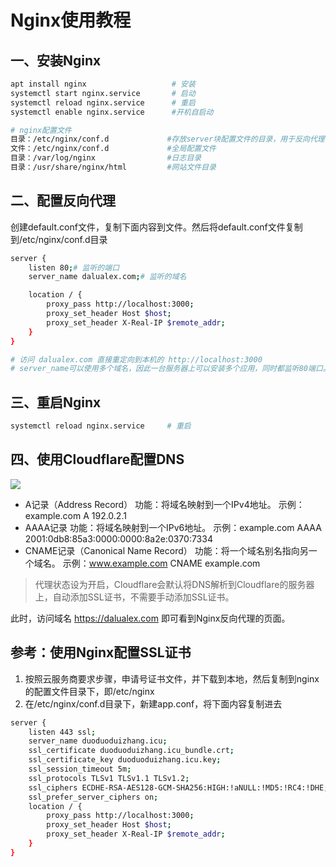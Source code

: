 # Nginx使用教程

## 一、安装Nginx
```bash
apt install nginx                   # 安装
systemctl start nginx.service       # 启动
systemctl reload nginx.service      # 重启
systemctl enable nginx.service      #开机自启动

# nginx配置文件
目录：/etc/nginx/conf.d             #存放server块配置文件的目录，用于反向代理
文件：/etc/nginx/conf.d             #全局配置文件
目录：/var/log/nginx                #日志目录
目录：/usr/share/nginx/html         #网站文件目录
```

## 二、配置反向代理
创建default.conf文件，复制下面内容到文件。然后将default.conf文件复制到/etc/nginx/conf.d目录
```bash
server {
    listen 80;# 监听的端口
    server_name dalualex.com;# 监听的域名

    location / {
        proxy_pass http://localhost:3000;
        proxy_set_header Host $host;
        proxy_set_header X-Real-IP $remote_addr;
    }
}

# 访问 dalualex.com 直接重定向到本机的 http://localhost:3000
# server_name可以使用多个域名，因此一台服务器上可以安装多个应用，同时都监听80端口。这就是反向代理的作用
```

## 三、重启Nginx
```bash
systemctl reload nginx.service     # 重启
```

## 四、使用Cloudflare配置DNS
![](https://picgo.dalualex.com/20241101191639.png)
- A记录（Address Record）
功能：将域名映射到一个IPv4地址。
示例：example.com A 192.0.2.1
- AAAA记录
功能：将域名映射到一个IPv6地址。
示例：example.com AAAA 2001:0db8:85a3:0000:0000:8a2e:0370:7334
- CNAME记录（Canonical Name Record）
功能：将一个域名别名指向另一个域名。
示例：www.example.com CNAME example.com
> 代理状态设为开启，Cloudflare会默认将DNS解析到Cloudflare的服务器上，自动添加SSL证书，不需要手动添加SSL证书。

此时，访问域名 https://dalualex.com 即可看到Nginx反向代理的页面。

## 参考：使用Nginx配置SSL证书
1. 按照云服务商要求步骤，申请号证书文件，并下载到本地，然后复制到nginx的配置文件目录下，即/etc/nginx
2. 在/etc/nginx/conf.d目录下，新建app.conf，将下面内容复制进去
```bash
server {
    listen 443 ssl;
    server_name duoduoduizhang.icu;                                         #填写您的证书绑定的域名
    ssl_certificate duoduoduizhang.icu_bundle.crt;                          #填写您的证书文件名称
    ssl_certificate_key duoduoduizhang.icu.key;                             #填写您的私钥文件名称
    ssl_session_timeout 5m;
    ssl_protocols TLSv1 TLSv1.1 TLSv1.2;                                    # 可参考此 SSL 协议进行配置
    ssl_ciphers ECDHE-RSA-AES128-GCM-SHA256:HIGH:!aNULL:!MD5:!RC4:!DHE;     #可按照此加密套件配置，写法遵循 openssl 标准
    ssl_prefer_server_ciphers on;
    location / {
        proxy_pass http://localhost:3000;
        proxy_set_header Host $host;
        proxy_set_header X-Real-IP $remote_addr;
    }
}
```